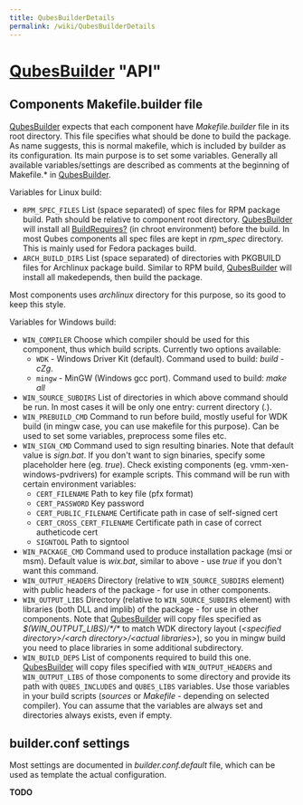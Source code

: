 ```yaml
---
title: QubesBuilderDetails
permalink: /wiki/QubesBuilderDetails
---
```


[QubesBuilder](/wiki/QubesBuilder) "API"
========================================

Components Makefile.builder file
--------------------------------

[QubesBuilder](/wiki/QubesBuilder) expects that each component have *Makefile.builder* file in its root directory. This file specifies what should be done to build the package. As name suggests, this is normal makefile, which is included by builder as its configuration. Its main purpose is to set some variables. Generally all available variables/settings are described as comments at the beginning of Makefile.\* in [QubesBuilder](/wiki/QubesBuilder).

Variables for Linux build:

-   `RPM_SPEC_FILES` List (space separated) of spec files for RPM package build. Path should be relative to component root directory. [QubesBuilder](/wiki/QubesBuilder) will install all [BuildRequires?](/wiki/BuildRequires) (in chroot environment) before the build. In most Qubes components all spec files are kept in *rpm\_spec* directory. This is mainly used for Fedora packages build.
-   `ARCH_BUILD_DIRS` List (space separated) of directories with PKGBUILD files for Archlinux package build. Similar to RPM build, [QubesBuilder](/wiki/QubesBuilder) will install all makedepends, then build the package.

Most components uses *archlinux* directory for this purpose, so its good to keep this style.

Variables for Windows build:

-   `WIN_COMPILER` Choose which compiler should be used for this component, thus which build scripts. Currently two options available:
    -   `WDK` - Windows Driver Kit (default). Command used to build: *build -cZg*.
    -   `mingw` - MinGW (Windows gcc port). Command used to build: *make all*
-   `WIN_SOURCE_SUBDIRS` List of directories in which above command should be run. In most cases it will be only one entry: current directory (*.*).
-   `WIN_PREBUILD_CMD` Command to run before build, mostly useful for WDK build (in mingw case, you can use makefile for this purpose). Can be used to set some variables, preprocess some files etc.
-   `WIN_SIGN_CMD` Command used to sign resulting binaries. Note that default value is *sign.bat*. If you don't want to sign binaries, specify some placeholder here (eg. *true*). Check existing components (eg. vmm-xen-windows-pvdrivers) for example scripts. This command will be run with certain environment variables:
    -   `CERT_FILENAME` Path to key file (pfx format)
    -   `CERT_PASSWORD` Key password
    -   `CERT_PUBLIC_FILENAME` Certificate path in case of self-signed cert
    -   `CERT_CROSS_CERT_FILENAME` Certificate path in case of correct autheticode cert
    -   `SIGNTOOL` Path to signtool
-   `WIN_PACKAGE_CMD` Command used to produce installation package (msi or msm). Default value is *wix.bat*, similar to above - use *true* if you don't want this command.
-   `WIN_OUTPUT_HEADERS` Directory (relative to `WIN_SOURCE_SUBDIRS` element) with public headers of the package - for use in other components.
-   `WIN_OUTPUT_LIBS` Directory (relative to `WIN_SOURCE_SUBDIRS` element) with libraries (both DLL and implib) of the package - for use in other components. Note that [QubesBuilder](/wiki/QubesBuilder) will copy files specified as *\$(WIN\_OUTPUT\_LIBS)/\*/\** to match WDK directory layout (*\<specified directory\>/\<arch directory\>/\<actual libraries\>*), so you in mingw build you need to place libraries in some additional subdirectory.
-   `WIN_BUILD_DEPS` List of components required to build this one. [QubesBuilder](/wiki/QubesBuilder) will copy files specified with `WIN_OUTPUT_HEADERS` and `WIN_OUTPUT_LIBS` of those components to some directory and provide its path with `QUBES_INCLUDES` and `QUBES_LIBS` variables. Use those variables in your build scripts (*sources* or *Makefile* - depending on selected compiler). You can assume that the variables are always set and directories always exists, even if empty.

builder.conf settings
---------------------

Most settings are documented in *builder.conf.default* file, which can be used as template the actual configuration.

**TODO**

